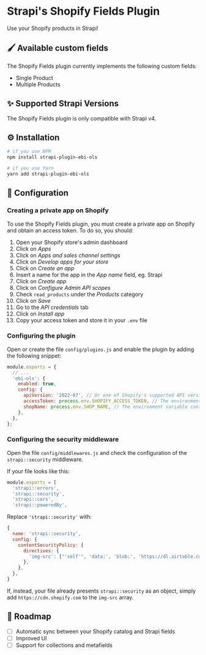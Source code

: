 # Strapi's Shopify Fields Plugin

Use your Shopify products in Strapi!

## 🖌️ Available custom fields

The Shopify Fields plugin currently implements the following custom fields:

- Single Product
- Multiple Products

## ✨ Supported Strapi Versions

The Shopify Fields plugin is only compatible with Strapi v4.

## ⚙️ Installation

```bash
# if you use NPM
npm install strapi-plugin-ebi-ols

# if you use Yarn
yarn add strapi-plugin-ebi-ols
```

## 🔧 Configuration

### Creating a private app on Shopify

To use the Shopify Fields plugin, you must create a private app on Shopify and obtain an access token.
To do so, you should:

1. Open your Shopify store's admin dashboard
2. Click on _Apps_
3. Click on _Apps and sales channel settings_
4. Click on _Develop apps for your store_
5. Click on _Create an app_
6. Insert a name for the app in the _App name_ field, eg. Strapi
7. Click on _Create app_
8. Click on _Configure Admin API scopes_
9. Check `read_products` under the _Products_ category
10. Click on _Save_
11. Go to the _API credentials_ tab
12. Click on _Install app_
13. Copy your access token and store it in your `.env` file

### Configuring the plugin

Open or create the file `config/plugins.js` and enable the plugin by adding the following snippet:

```js
module.exports = {
  // ...
  'ebi-ols': {
    enabled: true,
    config: {
      apiVersion: '2022-07', // Or one of Shopify's supported API versions
      accessToken: process.env.SHOPIFY_ACCESS_TOKEN, // The environment variable containing your private app's access token
      shopName: process.env.SHOP_NAME, // The environment variable containing your myshopify.com domain
    },
  },
};
```

### Configuring the security middleware

Open the file `config/middlewares.js` and check the configuration of the `strapi::security` middleware.

If your file looks like this:

```js
module.exports = [
  'strapi::errors',
  'strapi::security',
  'strapi::cors',
  'strapi::poweredBy',
```

Replace `'strapi::security'` with:

```js
{
  name: 'strapi::security',
  config: {
    contentSecurityPolicy: {
      directives: {
        'img-src': ["'self'", 'data:', 'blob:', 'https://dl.airtable.com', 'https://cdn.shopify.com'],
      },
    },
  },
}
```

If, instead, your file already presents `strapi::security` as an object, simply add `https://cdn.shopify.com` to the `img-src` array.

## 🚀 Roadmap

- [ ] Automatic sync between your Shopify catalog and Strapi fields
- [ ] Improved UI
- [ ] Support for collections and metafields
